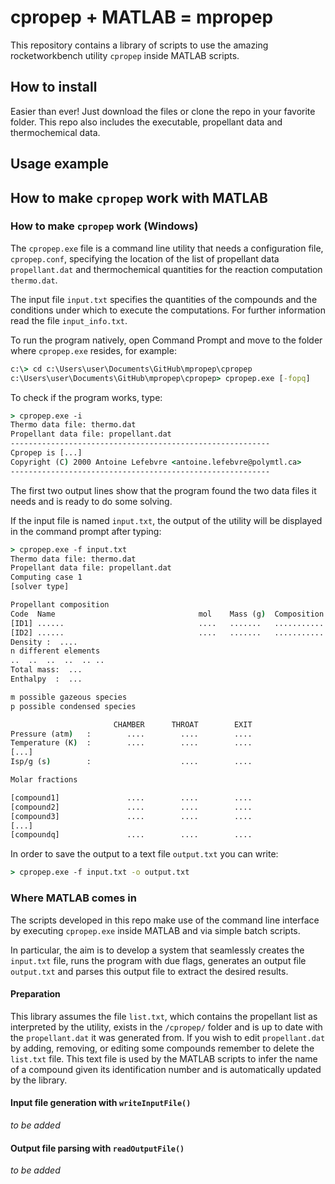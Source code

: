 # cpropep + MATLAB = mpropep
This repository contains a library of scripts to use the amazing rocketworkbench utility `cpropep` inside MATLAB scripts.

## How to install

Easier than ever! Just download the files or clone the repo in your favorite folder. This repo also includes the executable, propellant data and thermochemical data. 

## Usage example



## How to make `cpropep` work with MATLAB

### How to make `cpropep` work (Windows)

The `cpropep.exe` file is a command line utility that needs a configuration file, `cpropep.conf`, specifying the location of the list of propellant data `propellant.dat` and thermochemical quantities for  the reaction computation `thermo.dat`.

The input file `input.txt` specifies the quantities of the compounds and the conditions under which to execute the computations. For further information read the file `input_info.txt`.

To run the program natively, open Command Prompt and move to the folder where `cpropep.exe` resides, for example:


``` bat
c:\> cd c:\Users\user\Documents\GitHub\mpropep\cpropep
c:\Users\user\Documents\GitHub\mpropep\cpropep> cpropep.exe [-fopq]
```

To check if the program works, type:

```bat
> cpropep.exe -i
Thermo data file: thermo.dat
Propellant data file: propellant.dat
----------------------------------------------------------
Cpropep is [...]
Copyright (C) 2000 Antoine Lefebvre <antoine.lefebvre@polymtl.ca>
----------------------------------------------------------
```

The first two output lines show that the program found the two data files it needs and is ready to do some solving.

If the input file is named `input.txt`, the output of the utility will be displayed in the command prompt after typing:

```bat
> cpropep.exe -f input.txt
Thermo data file: thermo.dat
Propellant data file: propellant.dat
Computing case 1
[solver type]

Propellant composition
Code  Name                                mol    Mass (g)  Composition
[ID1] ......                              ....   .......   ...........
[ID2] ......                              ....   .......   ...........
Density :  ....
n different elements
..  ..  ..  ..  .. ..
Total mass:  ...
Enthalpy  :  ...

m possible gazeous species
p possible condensed species

                       CHAMBER      THROAT        EXIT
Pressure (atm)   :        ....        ....        ....
Temperature (K)  :        ....        ....        ....
[...]                   
Isp/g (s)        :                    ....        ....

Molar fractions

[compound1]               ....        ....        ....
[compound2]               ....        ....        ....
[compound3]               ....        ....        ....
[...]
[compoundq]               ....        ....        ....
```

In order to save the output to a text file `output.txt` you can write:
```bat
> cpropep.exe -f input.txt -o output.txt
```

### Where MATLAB comes in

The scripts developed in this repo make use of the command line interface by executing `cpropep.exe` inside MATLAB and via simple batch scripts.

In particular, the aim is to develop a system that seamlessly creates the `input.txt` file, runs the program with due flags, generates an output file `output.txt` and parses this output file to extract the desired results.

#### Preparation

This library assumes the file `list.txt`, which contains the propellant list as interpreted by the utility, exists in the `/cpropep/` folder and is up to date with the `propellant.dat` it was generated from. If you wish to edit `propellant.dat` by adding, removing, or editing some compounds remember to delete the `list.txt` file. This text file is used by the MATLAB scripts to infer the name of a compound given its identification number and is automatically updated by the library.

#### Input file generation with `writeInputFile()`

*to be added*

#### Output file parsing with `readOutputFile()`

*to be added*